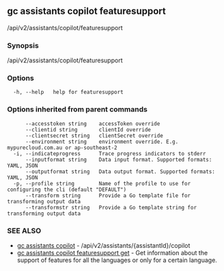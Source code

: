 ## gc assistants copilot featuresupport

/api/v2/assistants/copilot/featuresupport

### Synopsis

/api/v2/assistants/copilot/featuresupport

### Options

```
  -h, --help   help for featuresupport
```

### Options inherited from parent commands

```
      --accesstoken string    accessToken override
      --clientid string       clientId override
      --clientsecret string   clientSecret override
      --environment string    environment override. E.g. mypurecloud.com.au or ap-southeast-2
  -i, --indicateprogress      Trace progress indicators to stderr
      --inputformat string    Data input format. Supported formats: YAML, JSON
      --outputformat string   Data output format. Supported formats: YAML, JSON
  -p, --profile string        Name of the profile to use for configuring the cli (default "DEFAULT")
      --transform string      Provide a Go template file for transforming output data
      --transformstr string   Provide a Go template string for transforming output data
```

### SEE ALSO

* [gc assistants copilot](gc_assistants_copilot.html)	 - /api/v2/assistants/{assistantId}/copilot
* [gc assistants copilot featuresupport get](gc_assistants_copilot_featuresupport_get.html)	 - Get information about the support of features for all the languages or only for a certain language.


